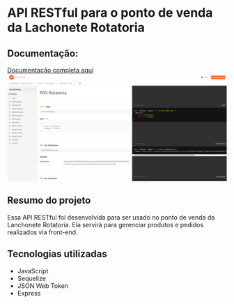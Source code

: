 # API RESTful para o ponto de venda da Lachonete Rotatoria 

## Documentação:
[Documentação completa aqui](https://documenter.getpostman.com/view/19292971/UzBtnin7)
![image-20220219224639838](preview.png)

## Resumo do projeto

Essa API RESTful foi desenvolvida para ser usado no ponto de venda da Lanchonete Rotatoria. Ela servirá para gerenciar produtos e pedidos realizados via front-end.

## Tecnologias utilizadas

* JavaScript
* Sequelize
* JSON Web Token
* Express

